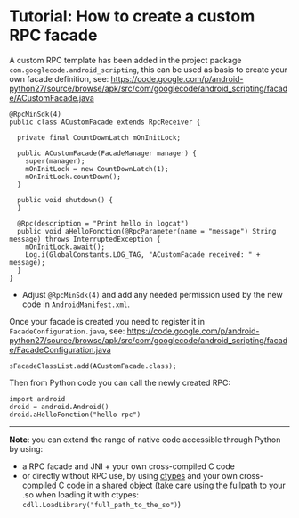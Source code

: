 # Tutorial: How to create a custom RPC facade #

A custom RPC template has been added in the project package `com.googlecode.android_scripting`, this can be used as basis to create your own facade definition, see: https://code.google.com/p/android-python27/source/browse/apk/src/com/googlecode/android_scripting/facade/ACustomFacade.java

```
@RpcMinSdk(4)
public class ACustomFacade extends RpcReceiver {
          
  private final CountDownLatch mOnInitLock;

  public ACustomFacade(FacadeManager manager) {
    super(manager);
    mOnInitLock = new CountDownLatch(1);
    mOnInitLock.countDown();
  }

  public void shutdown() {
  }

  @Rpc(description = "Print hello in logcat")
  public void aHelloFonction(@RpcParameter(name = "message") String message) throws InterruptedException {
    mOnInitLock.await();
    Log.i(GlobalConstants.LOG_TAG, "ACustomFacade received: " + message);
  }
}
```

- Adjust `@RpcMinSdk(4)` and add any needed permission used by the new code in `AndroidManifest.xml`.

Once your facade is created you need to register it in `FacadeConfiguration.java`, see: https://code.google.com/p/android-python27/source/browse/apk/src/com/googlecode/android_scripting/facade/FacadeConfiguration.java

```
sFacadeClassList.add(ACustomFacade.class);
```

Then from Python code you can call the newly created RPC:

```
import android
droid = android.Android()
droid.aHelloFonction("hello rpc")
```

---


**Note**: you can extend the range of native code accessible through Python by using:

  * a RPC facade and JNI + your own cross-compiled C code
  * or directly without RPC use, by using [ctypes](http://docs.python.org/library/ctypes.html) and your own cross-compiled C code in a shared object (take care using the fullpath to your .so when loading it with ctypes: `cdll.LoadLibrary("full_path_to_the_so")`)